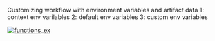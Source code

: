 Customizing workflow with environment variables and artifact data 
1: context env varilables 
2: default env variables 
3: custom env variables

[![functions_ex](https://github.com/sandeepmw9/MSL-Labs/actions/workflows/functions_ex.yml/badge.svg)](https://github.com/sandeepmw9/MSL-Labs/actions/workflows/functions_ex.yml)
